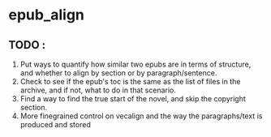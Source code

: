# epub_align

## TODO :
1. Put ways to quantify how similar two epubs are in terms of structure, and whether to align by section or by paragraph/sentence.
2. Check to see if the epub's toc is the same as the list of files in the archive, and if not, what to do in that scenario.
3. Find a way to find the true start of the novel, and skip the copyright section.
4. More finegrained control on vecalign and the way the paragraphs/text is produced and stored 